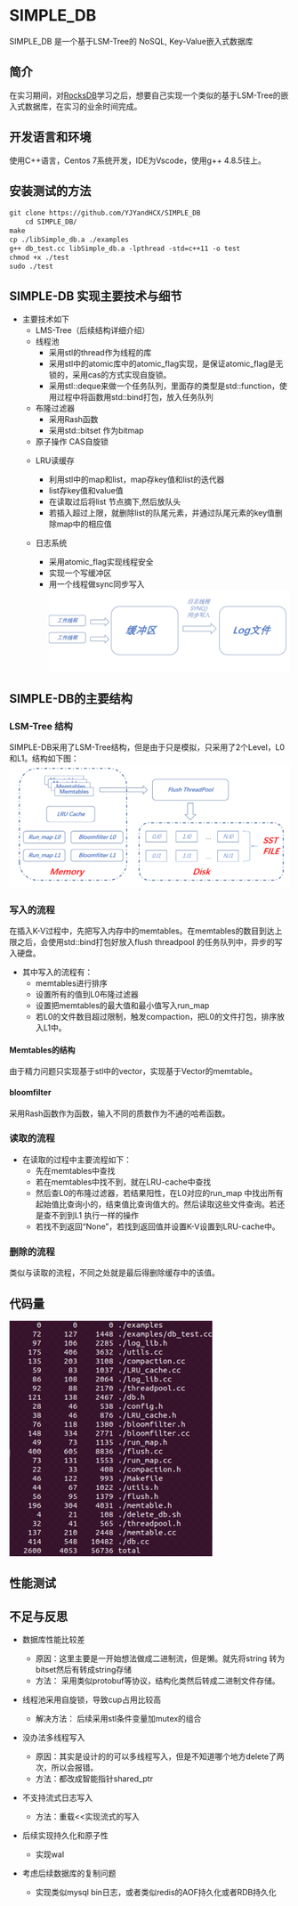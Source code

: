 # SIMPLE_DB

SIMPLE_DB 是一个基于LSM-Tree的 NoSQL, Key-Value嵌入式数据库

## 简介
在实习期间，对[RocksDB](https://github.com/facebook/rocksdb "RocksDB")学习之后，想要自己实现一个类似的基于LSM-Tree的嵌入式数据库，在实习的业余时间完成。

## 开发语言和环境
使用C++语言，Centos 7系统开发，IDE为Vscode，使用g++ 4.8.5往上。

## 安装测试的方法
    git clone https://github.com/YJYandHCX/SIMPLE_DB
    	cd SIMPLE_DB/
	make
	cp ./libSimple_db.a ./examples
	g++ db_test.cc libSimple_db.a -lpthread -std=c++11 -o test
	chmod +x ./test
	sudo ./test

## SIMPLE-DB 实现主要技术与细节
+ 主要技术如下
	+ LMS-Tree（后续结构详细介绍）
	+ 线程池
		* 采用stl的thread作为线程的库
		* 采用stl中的atomic库中的atomic_flag实现，是保证atomic_flag是无锁的，采用cas的方式实现自旋锁。
		* 采用stl::deque来做一个任务队列，里面存的类型是std::function，使用过程中将函数用std::bind打包，放入任务队列
	+ 布隆过滤器
		* 采用Rash函数
		* 采用std::bitset 作为bitmap
	* 原子操作 CAS自旋锁
	+ LRU读缓存
		* 利用stl中的map和list，map存key值和list的迭代器
		* list存key值和value值
		* 在读取过后将list 节点摘下,然后放队头
		* 若插入超过上限，就删除list的队尾元素，并通过队尾元素的key值删除map中的相应值

	+ 日志系统
		* 采用atomic_flag实现线程安全
		* 实现一个写缓冲区
		* 用一个线程做sync同步写入
![avatar](./PIC/pic/4.png)


## SIMPLE-DB的主要结构
### LSM-Tree 结构
SIMPLE-DB采用了LSM-Tree结构，但是由于只是模拟，只采用了2个Level，L0和L1。结构如下图：
![avatar](./PIC/pic/2.png)

### 写入的流程
在插入K-V过程中，先把写入内存中的memtables。在memtables的数目到达上限之后，会使用std::bind打包好放入flush threadpool 的任务队列中，异步的写入硬盘。
+ 其中写入的流程有：
    * memtables进行排序
    * 设置所有的值到L0布隆过滤器
    * 设置把memtables的最大值和最小值写入run_map
	* 若L0的文件数目超过限制，触发compaction，把L0的文件打包，排序放入L1中。

#### Memtables的结构
由于精力问题只实现基于stl中的vector，实现基于Vector的memtable。

#### bloomfilter
采用Rash函数作为函数，输入不同的质数作为不通的哈希函数。

### 读取的流程
+ 在读取的过程中主要流程如下：
	+ 先在memtables中查找
	+ 若在memtables中找不到，就在LRU-cache中查找
	+ 然后查L0的布隆过滤器，若结果阳性，在L0对应的run_map 中找出所有起始值比查询小的，结束值比查询值大的。然后读取这些文件查询。若还是查不到到L1 执行一样的操作
	+ 若找不到返回“None”，若找到返回值并设置K-V设置到LRU-cache中。

### 删除的流程
类似与读取的流程，不同之处就是最后得删除缓存中的该值。

## 代码量
![avatar](./PIC/pic/3.png)
## 性能测试

## 不足与反思
+ 数据库性能比较差
	* 原因：这里主要是一开始想法做成二进制流，但是懒。就先将string 转为bitset然后有转成string存储
	* 方法： 采用类似protobuf等协议，结构化类然后转成二进制文件存储。

+ 线程池采用自旋锁，导致cup占用比较高
	* 解决方法： 后续采用stl条件变量加mutex的组合

+ 没办法多线程写入
	* 原因：其实是设计的的可以多线程写入，但是不知道哪个地方delete了两次，所以会报错。
	* 方法：都改成智能指针shared_ptr
+ 不支持流式日志写入
	* 方法：重载<<实现流式的写入
+ 后续实现持久化和原子性
	* 实现wal
+ 考虑后续数据库的复制问题
	* 实现类似mysql bin日志，或者类似redis的AOF持久化或者RDB持久化
